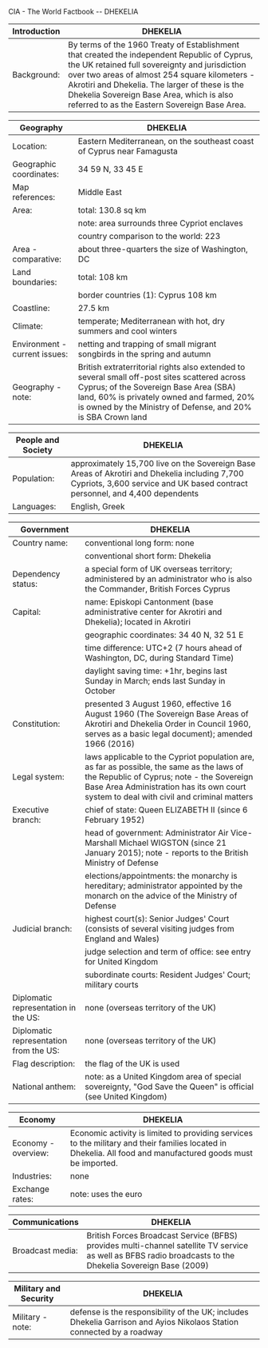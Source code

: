 CIA - The World Factbook -- DHEKELIA

| Introduction | DHEKELIA |
| --- | --- |
| Background: | By terms of the 1960 Treaty of Establishment that created the independent Republic of Cyprus, the UK retained full sovereignty and jurisdiction over two areas of almost 254 square kilometers - Akrotiri and Dhekelia. The larger of these is the Dhekelia Sovereign Base Area, which is also referred to as the Eastern Sovereign Base Area. |

| Geography | DHEKELIA |
| --- | --- |
| Location: | Eastern Mediterranean, on the southeast coast of Cyprus near Famagusta |
| Geographic coordinates: | 34 59 N, 33 45 E |
| Map references: | Middle East |
| Area: | total: 130.8 sq km |
| | note: area surrounds three Cypriot enclaves |
| | country comparison to the world: 223 |
| Area - comparative: | about three-quarters the size of Washington, DC |
| Land boundaries: | total: 108 km |
| | border countries (1): Cyprus 108 km |
| Coastline: | 27.5 km |
| Climate: | temperate; Mediterranean with hot, dry summers and cool winters |
| Environment - current issues: | netting and trapping of small migrant songbirds in the spring and autumn |
| Geography - note: | British extraterritorial rights also extended to several small off-post sites scattered across Cyprus; of the Sovereign Base Area (SBA) land, 60% is privately owned and farmed, 20% is owned by the Ministry of Defense, and 20% is SBA Crown land |

| People and Society | DHEKELIA |
| --- | --- |
| Population: | approximately 15,700 live on the Sovereign Base Areas of Akrotiri and Dhekelia including 7,700 Cypriots, 3,600 service and UK based contract personnel, and 4,400 dependents |
| Languages: | English, Greek |

| Government | DHEKELIA |
| --- | --- |
| Country name: | conventional long form: none |
| | conventional short form: Dhekelia |
| Dependency status: | a special form of UK overseas territory; administered by an administrator who is also the Commander, British Forces Cyprus |
| Capital: | name: Episkopi Cantonment (base administrative center for Akrotiri and Dhekelia); located in Akrotiri |
| | geographic coordinates: 34 40 N, 32 51 E |
| | time difference: UTC+2 (7 hours ahead of Washington, DC, during Standard Time) |
| | daylight saving time: +1hr, begins last Sunday in March; ends last Sunday in October |
| Constitution: | presented 3 August 1960, effective 16 August 1960 (The Sovereign Base Areas of Akrotiri and Dhekelia Order in Council 1960, serves as a basic legal document); amended 1966 (2016) |
| Legal system: | laws applicable to the Cypriot population are, as far as possible, the same as the laws of the Republic of Cyprus; note - the Sovereign Base Area Administration has its own court system to deal with civil and criminal matters |
| Executive branch: | chief of state: Queen ELIZABETH II (since 6 February 1952) |
| | head of government: Administrator Air Vice-Marshall Michael WIGSTON (since 21 January 2015); note - reports to the British Ministry of Defense |
| | elections/appointments: the monarchy is hereditary; administrator appointed by the monarch on the advice of the Ministry of Defense |
| Judicial branch: | highest court(s): Senior Judges' Court (consists of several visiting judges from England and Wales) |
| | judge selection and term of office: see entry for United Kingdom |
| | subordinate courts: Resident Judges' Court; military courts |
| Diplomatic representation in the US: | none (overseas territory of the UK) |
| Diplomatic representation from the US: | none (overseas territory of the UK) |
| Flag description: | the flag of the UK is used |
| National anthem: | note: as a United Kingdom area of special sovereignty, "God Save the Queen" is official (see United Kingdom) |

| Economy | DHEKELIA |
| --- | --- |
| Economy - overview: | Economic activity is limited to providing services to the military and their families located in Dhekelia. All food and manufactured goods must be imported. |
| Industries: | none |
| Exchange rates: | note: uses the euro |

| Communications | DHEKELIA |
| --- | --- |
| Broadcast media: | British Forces Broadcast Service (BFBS) provides multi-channel satellite TV service as well as BFBS radio broadcasts to the Dhekelia Sovereign Base (2009) |

| Military and Security | DHEKELIA |
| --- | --- |
| Military - note: | defense is the responsibility of the UK; includes Dhekelia Garrison and Ayios Nikolaos Station connected by a roadway |
